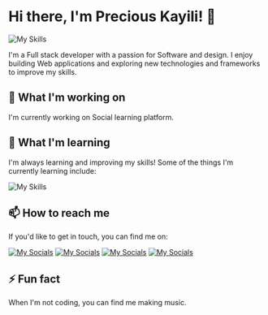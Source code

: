 # Hi there, I'm Precious Kayili! 👋
![My Skills](https://skillicons.dev/icons?i=js,ts,php,nodejs,react,nextjs,prisma,supabase,postgres,mongodb,express,vscode,mysql,tailwind,bootstrap)

I'm a Full stack developer with a passion for Software and design. I enjoy building Web applications and exploring new technologies and frameworks to improve my skills.

## 🔭 What I'm working on
I'm currently working on Social learning platform.

## 🌱 What I'm learning
I'm always learning and improving my skills! Some of the things I'm currently learning include:

![My Skills](https://skillicons.dev/icons?i=laravel,aws)

## 📫 How to reach me
If you'd like to get in touch, you can find me on:

[![My Socials](https://skillicons.dev/icons?i=twitter)](https://twitter.com/preshkayili)
[![My Socials](https://skillicons.dev/icons?i=stackoverflow)](https://stackoverflow.com/users/13853007)
[![My Socials](https://skillicons.dev/icons?i=instagram)](https://instagram.com/preciouskayili)
[![My Socials](https://skillicons.dev/icons?i=linkedin)](https://linkedin.com/in/preciouskayili)

## ⚡ Fun fact
When I'm not coding, you can find me making music.
